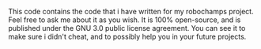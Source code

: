 This code contains the code that i have written for my robochamps project. Feel free to ask me about it as you wish. It is 100% open-source, and is published under the GNU 3.0 public license agreement.
You can see it to make sure i didn't cheat, and to possibly help you in your future projects. 
